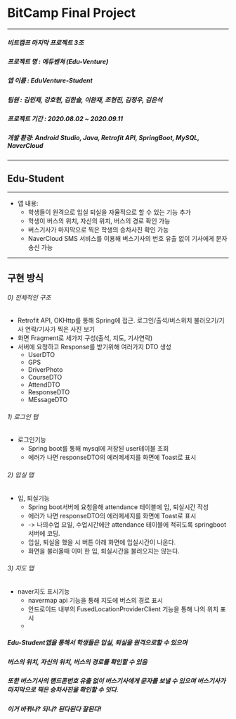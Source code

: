 
# BitCamp Final Project
<hr/>

##### 비트캠프 마지막 프로젝트 3조
##### 프로젝트 명 : 에듀벤쳐 (Edu-Venture)
##### 앱 이름 : EduVenture-Student
##### 팀원 : 김민제, 강호현, 김한슬, 이완재, 조현진, 김정우, 김은석
##### 프로젝트 기간 : 2020.08.02 ~ 2020.09.11
##### 개발 환경: Android Studio, Java, Retrofit API, SpringBoot, MySQL, NaverCloud
<hr/>

## Edu-Student
<hr/>

+ 앱 내용:
  + 학생들이 원격으로 입실 퇴실을 자율적으로 할 수 있는 기능 추가
  + 학생이 버스의 위치, 자신의 위치, 버스의 경로 확인 가능
  + 버스기사가 마지막으로 찍은 학생의 승차사진 확인 가능
  + NaverCloud SMS 서비스를 이용해 버스기사의 번호 유출 없이 기사에게 문자 송신 가능


<hr/>

## 구현 방식

######  0) 전체적인 구조
+ Retrofit API, OKHttp를 통해 Spring에 접근. 로그인/출석/버스위치 불러오기/기사 연락/기사가 찍은 사진 보기
+ 화면 Fragment로 세가지 구성(출석, 지도, 기사연락)
+ 서버에 요청하고 Response를 받기위해 여러가지 DTO 생성
  +  UserDTO
  +  GPS
  +  DriverPhoto
  +  CourseDTO
  +  AttendDTO
  +  ResponseDTO
  +  MEssageDTO


######  1) 로그인 탭
+ 로그인기능
  + Spring boot를 통해 mysql에 저장된 user테이블 조회
  + 에러가 나면 responseDTO의 에러메세지를 화면에 Toast로 표시

######  2) 입실  탭
+ 입, 퇴실기능
  +  Spring boot서버에 요청을해  attendance 테이블에 입, 퇴실시간 작성
  +  에러가 나면 responseDTO의 에러메세지를 화면에 Toast로 표시
  +  -> 나의수업 요일, 수업시간에만 attendance 테이블에 적히도록 springboot서버에 코딩.
  +  입실, 퇴실을 했을 시 버튼 아래 화면에 입실시간이 나온다.
  +  화면을 불러올때 이미 한 입, 퇴실시간을 불러오지는 않는다.

######  3) 지도  탭
+ naver지도 표시기능
  +  navermap api 기능을 통해 지도에 버스의 경로 표시
  +  안드로이드 내부의 FusedLocationProviderClient 기능을 통해 나의 위치 표시
  +







##### Edu-Student앱을 통해서 학생들은 입실, 퇴실을 원격으로할 수 있으며
##### 버스의 위치, 자신의 위치, 버스의 경로를 확인할 수 있음
##### 또한 버스기사의 핸드폰번호 유출 없이 버스기사에게 문자를 보낼 수 있으며 버스기사가 마지막으로 찍은 승차사진을 확인할 수 잇다.
##### 이거 바뀌나? 되나? 된다된다 잘된다!